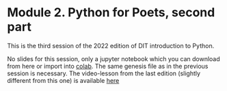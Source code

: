 # Module 2. Python for Poets, second part

This is the third session of the 2022 edition of DIT introduction to Python.

No slides for this session, only a jupyter notebook which you can download from here or import into 
[colab](https://colab.research.google.com). The same genesis file as in the previous session is necessary.
The video-lesson from the last edition (slightly different from this one) is available [here](https://youtu.be/AbjNpZZOcf8)
